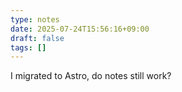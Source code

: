 ```yaml
---
type: notes
date: 2025-07-24T15:56:16+09:00
draft: false
tags: []
---
```


I migrated to Astro, do notes still work?